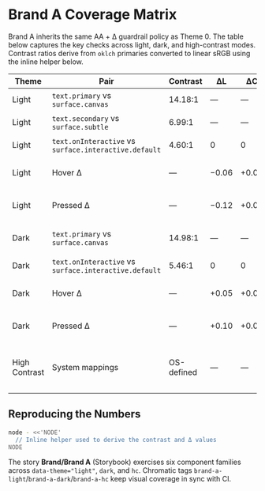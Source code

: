 # Brand A Coverage Matrix

Brand A inherits the same AA + Δ guardrail policy as Theme 0. The table below captures the key checks across light, dark, and high-contrast modes. Contrast ratios derive from `oklch` primaries converted to linear sRGB using the inline helper below.

| Theme | Pair | Contrast | ΔL | ΔC | Notes |
| --- | --- | --- | --- | --- | --- |
| Light | `text.primary` vs `surface.canvas` | 14.18:1 | — | — | ≥ 7× AA for body copy |
| Light | `text.secondary` vs `surface.subtle` | 6.99:1 | — | — | Meets AA for normal text |
| Light | `text.onInteractive` vs `surface.interactive.default` | 4.60:1 | 0 | 0 | Buttons clear AA (≥4.5:1) |
| Light | Hover Δ | — | −0.06 | +0.01 | Within guardrail window (|ΔL| ≤ 0.1, |ΔC| ≤ 0.02) |
| Light | Pressed Δ | — | −0.12 | +0.02 | Still inside published bounds |
| Dark | `text.primary` vs `surface.canvas` | 14.98:1 | — | — | Same AA parity as Theme 0 |
| Dark | `text.onInteractive` vs `surface.interactive.default` | 5.46:1 | 0 | 0 | Foreground stays ≥4.5:1 |
| Dark | Hover Δ | — | +0.05 | +0.01 | Matches Δ policy (+0.05 / +0.01) |
| Dark | Pressed Δ | — | +0.10 | +0.02 | Within dark-mode thresholds |
| High Contrast | System mappings | OS-defined | — | — | Maps to `Canvas`, `CanvasText`, `Highlight`, `HighlightText` |

## Reproducing the Numbers

```sh
node - <<'NODE'
  // Inline helper used to derive the contrast and Δ values
NODE
```

The story **Brand/Brand A** (Storybook) exercises six component families across `data-theme="light"`, `dark`, and `hc`. Chromatic tags `brand-a-light`/`brand-a-dark`/`brand-a-hc` keep visual coverage in sync with CI.
